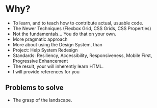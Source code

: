 # Why?

- To learn, and to teach how to contribute actual, usuable code.
- The Newer Techniques (Flexbox Grid, CSS Grids, CSS Properties)
- Not the fundamentals... You do that on your own.
- More pragmatic approach
- More about using the Design System, than
- Project: Help System Redesign
- Standards: Resiliency, Accessibility, Responsiveness, Mobile First, Progressive Enhancement
- The result, your will inherently learn HTML.
- I will provide references for you 


## Problems to solve

- The grasp of the landscape.
